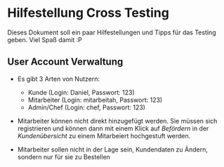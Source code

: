 # Hilfestellung Cross Testing

Dieses Dokument soll ein paar Hilfestellungen und Tipps für das Testing geben. Viel Spaß damit :P

## User Account Verwaltung

- Es gibt 3 Arten von Nutzern:
  - Kunde (Login: Daniel, Passwort: 123)
  - Mitarbeiter (Login: mitarbeitah, Passwort: 123)
  - Admin/Chef (Login: chef, Passwort: 123)

- Mitarbeiter können nicht direkt hinzugefügt werden. Sie müssen sich registrieren und können dann mit einem Klick auf *Befördern* in der *Kundenübersicht* zu einem Mitarbeiert hochgestuft werden.
- Mitarbeiter sollen nicht in der Lage sein, Kundendaten zu Ändern, sondern nur für sie zu Bestellen
